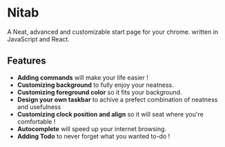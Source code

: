 # Nitab
A Neat, advanced and customizable start page for your chrome. written in JavaScript and React.

## Features
- **Adding commands** will make your life easier !
- **Customizing background** to fully enjoy your neatness.
- **Customizing foreground color** so it fits your background.
- **Design your own taskbar** to achive a prefect combination of neatness and usefulness
- **Customizing clock position and align** so it will seat where you're comfortable !
- **Autocomplete** will speed up your internet browsing.
- **Adding Todo** to never forget what you wanted to-do !
